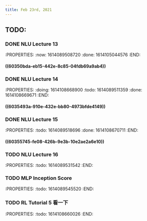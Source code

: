 ```yaml
---
title: Feb 23rd, 2021
---
```


## TODO:
### DONE NLU Lecture 13
:PROPERTIES:
:now: 1614089508720
:done: 1614105044576
:END:
#### ((60350bda-eb15-442e-8c85-04fdb69a9ab4))
### DONE NLU Lecture 14
:PROPERTIES:
:doing: 1614108668900
:todo: 1614089511359
:done: 1614108669671
:END:
#### ((6035493a-910e-432e-bb80-4973bfde4149))
### DONE NLU Lecture 15
:PROPERTIES:
:todo: 1614089518696
:done: 1614108670711
:END:
#### ((60355745-fe08-426b-9e3b-10e2ae2a6e10))
### TODO NLU Lecture 16
:PROPERTIES:
:todo: 1614089531542
:END:
### TODO MLP Inception Score
:PROPERTIES:
:todo: 1614089545520
:END:
### TODO RL Tutorial 5 看一下
:PROPERTIES:
:todo: 1614108660026
:END:
###
